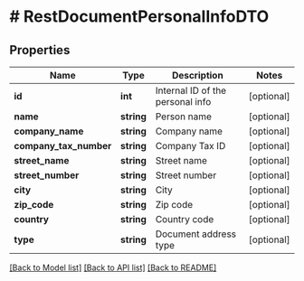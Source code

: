 # # RestDocumentPersonalInfoDTO

## Properties

Name | Type | Description | Notes
------------ | ------------- | ------------- | -------------
**id** | **int** | Internal ID of the personal info | [optional]
**name** | **string** | Person name | [optional]
**company_name** | **string** | Company name | [optional]
**company_tax_number** | **string** | Company Tax ID | [optional]
**street_name** | **string** | Street name | [optional]
**street_number** | **string** | Street number | [optional]
**city** | **string** | City | [optional]
**zip_code** | **string** | Zip code | [optional]
**country** | **string** | Country code | [optional]
**type** | **string** | Document address type | [optional]

[[Back to Model list]](../../README.md#models) [[Back to API list]](../../README.md#endpoints) [[Back to README]](../../README.md)
